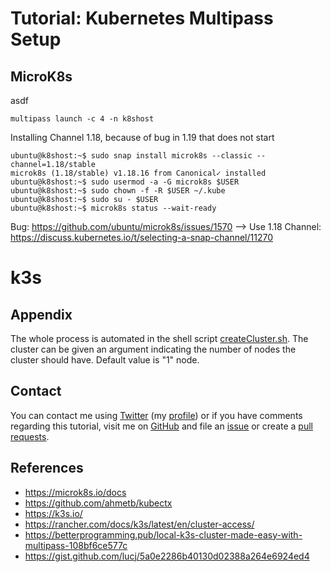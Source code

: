# Tutorial: Kubernetes Multipass Setup



## MicroK8s

asdf

    multipass launch -c 4 -n k8shost


Installing Channel 1.18, because of bug in 1.19 that does not start

    ubuntu@k8shost:~$ sudo snap install microk8s --classic --channel=1.18/stable
    microk8s (1.18/stable) v1.18.16 from Canonical✓ installed
    ubuntu@k8shost:~$ sudo usermod -a -G microk8s $USER
    ubuntu@k8shost:~$ sudo chown -f -R $USER ~/.kube
    ubuntu@k8shost:~$ sudo su - $USER
    ubuntu@k8shost:~$ microk8s status --wait-ready

Bug: https://github.com/ubuntu/microk8s/issues/1570 --> Use 1.18
Channel: https://discuss.kubernetes.io/t/selecting-a-snap-channel/11270


# k3s


## Appendix

The whole process is automated in the shell script [createCluster.sh](createCluster.sh). The
cluster can be given an argument indicating the number of nodes the cluster should have. Default
value is "1" node.

## Contact

You can contact me using [Twitter](https://twitter.com/intent/tweet?url=https%3a%2f%2fstefanjacobs.github.io%2ftutorials%2f&text=Developing%20with%20Kubernetes%20and%20Docker%20on%20localhost%20without%20messing%20up%20your%20system&via=stefanjacobs&original_referer=https://stefanjacobs.github.io/tutorials/) (my [profile](https://twitter.com/stefanj78)) or if you have comments regarding this tutorial, visit me on [GitHub](https://github.com/stefanjacobs/tutorials) and file an [issue](https://github.com/stefanjacobs/tutorials/issues) or create a [pull requests](https://github.com/stefanjacobs/tutorials/pulls).

## References

- https://microk8s.io/docs
- https://github.com/ahmetb/kubectx 
- https://k3s.io/
- https://rancher.com/docs/k3s/latest/en/cluster-access/
- https://betterprogramming.pub/local-k3s-cluster-made-easy-with-multipass-108bf6ce577c
- https://gist.github.com/lucj/5a0e2286b40130d02388a264e6924ed4